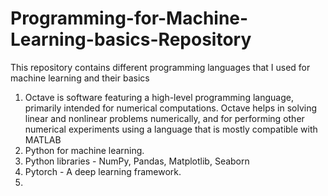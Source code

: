 # Programming-for-Machine-Learning-basics-Repository
This repository contains different programming languages that I used for machine learning and their basics
1. Octave is software featuring a high-level programming language, primarily intended for numerical computations. Octave helps in solving linear and nonlinear problems numerically, and for performing other numerical experiments using a language that is mostly compatible with MATLAB
2. Python for machine learning.
3. Python libraries - NumPy, Pandas, Matplotlib, Seaborn
4. Pytorch - A deep learning framework.
5. 
